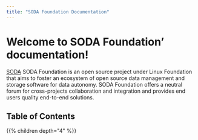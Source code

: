 ```yaml
---
title: "SODA Foundation Documentation"
---
```


# Welcome to SODA Foundation’ documentation!

[SODA](http://github.com/sodafoundation) SODA Foundation is an open source project under Linux Foundation that aims to foster an ecosystem of open source data management and storage software for data autonomy. SODA Foundation offers a neutral forum for cross-projects collaboration and integration and provides end users quality end-to-end solutions.


## Table of Contents

{{% children depth="4" %}}
